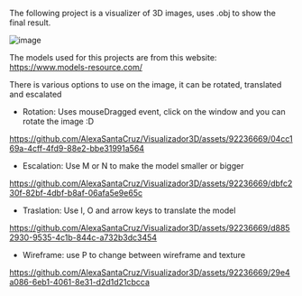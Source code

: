 The following project is a visualizer of 3D images, uses .obj to show the final result.

![image](https://github.com/AlexaSantaCruz/Visualizador3D/assets/92236669/062da35c-6100-4688-8bb0-421101ee575a)

The models used for this projects are from this website:
https://www.models-resource.com/


There is various options to use on the image, it can be rotated, translated and escalated
- Rotation: Uses mouseDragged event, click on the window and you can rotate the image :D
 
https://github.com/AlexaSantaCruz/Visualizador3D/assets/92236669/04cc169a-4cff-4fd9-88e2-bbe31991a564

- Escalation: Use M or N to make the model smaller or bigger

https://github.com/AlexaSantaCruz/Visualizador3D/assets/92236669/dbfc230f-82bf-4dbf-b8af-06afa5e9e65c

- Traslation: Use I, O and arrow keys to translate the model

https://github.com/AlexaSantaCruz/Visualizador3D/assets/92236669/d8852930-9535-4c1b-844c-a732b3dc3454

- Wireframe: use P to change between wireframe and texture

https://github.com/AlexaSantaCruz/Visualizador3D/assets/92236669/29e4a086-6eb1-4061-8e31-d2d1d21cbcca

